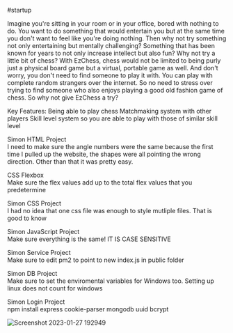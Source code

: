 #startup

Imagine you're sitting in your room or in your office, bored with nothing to do. You want to do something that would entertain you but at the same time you don't want to feel like you're doing nothing. Then why not try something not only entertaining but mentally challenging? Something that has been known for years to not only increase intellect but also fun? Why not try a little bit of chess? With EzChess, chess would not be limited to being purly just a physical board game but a virtual, portable game as well. And don't worry, you don't need to find someone to play it with. You can play with complete random strangers over the internet. So no need to stress over trying to find someone who also enjoys playing a good old fashion game of chess. So why not give EzChess a try?

Key Features:
Being able to play chess
Matchmaking system with other players
Skill level system so you are able to play with those of similar skill level

Simon HTML Project  
I need to make sure the angle numbers were the same because the first time I pulled up the website, the shapes were all pointing the wrong direction. Other than that it was pretty easy.

CSS Flexbox  
Make sure the flex values add up to the total flex values that you predetermine 

Simon CSS Project  
I had no idea that one css file was enough to style mutliple files. That is good to know

Simon JavaScript Project  
Make sure everything is the same! IT IS CASE SENSITIVE

Simon Service Project  
Make sure to edit pm2 to point to new index.js in public folder

Simon DB Project  
Make sure to set the enviromental variables for Windows too. Setting up linux does not count for windows

Simon Login Project  
npm install express cookie-parser mongodb uuid bcrypt

![Screenshot 2023-01-27 192949](https://user-images.githubusercontent.com/112604068/215238737-d28caf47-ad64-45ac-aa27-4d36a183e6d2.png)
